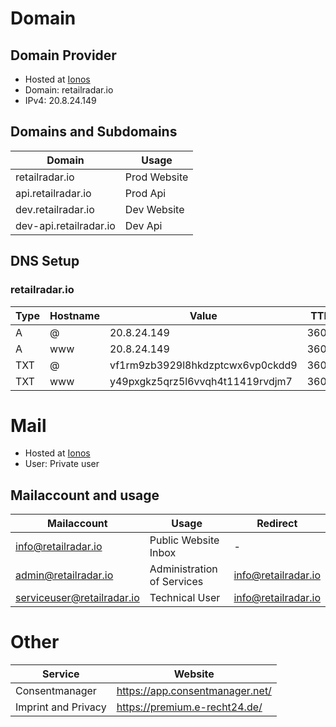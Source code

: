 # Domain

## Domain Provider
- Hosted at [Ionos](www.ionos.de)
- Domain: retailradar.io
- IPv4: 20.8.24.149

## Domains and Subdomains

| Domain        | Usage         |
| ------------- | ------------- |
| retailradar.io | Prod Website |
| api.retailradar.io | Prod Api|
| dev.retailradar.io | Dev Website |
| dev-api.retailradar.io | Dev Api |

## DNS Setup

### retailradar.io
 
 Type           | Hostname         | Value         | TTL         |
| ------------- | ------------- | ------------- |------------- |
| A | @ | 20.8.24.149 | 3600
| A | www | 20.8.24.149 | 3600
| TXT | @ | vf1rm9zb3929l8hkdzptcwx6vp0ckdd9 | 3600
| TXT | www | y49pxgkz5qrz5l6vvqh4t11419rvdjm7 | 3600

# Mail
- Hosted at [Ionos]([www.ionos.de](https://email.ionos.de/))
- User: Private user

## Mailaccount and usage

| Mailaccount        | Usage         | Redirect         |
| ------------- | ------------- | ------------- |
| info@retailradar.io | Public Website Inbox | - |
| admin@retailradar.io | Administration of Services | info@retailradar.io |
| serviceuser@retailradar.io | Technical User | info@retailradar.io |

# Other

| Service        | Website         |
| ------------- | ------------- |
| Consentmanager | https://app.consentmanager.net/ |
| Imprint and Privacy | https://premium.e-recht24.de/ |

